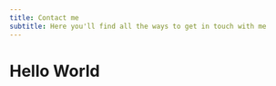 ```yaml
---
title: Contact me
subtitle: Here you'll find all the ways to get in touch with me
---
```


# Hello World

